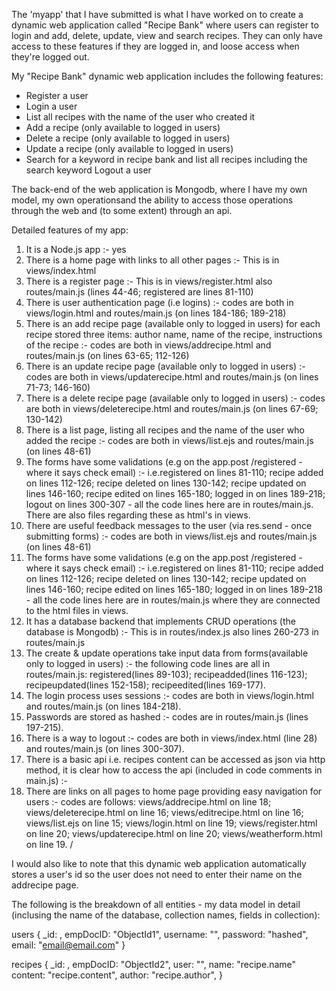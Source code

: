 The 'myapp' that I have submitted is what I have worked on to create a dynamic web application called "Recipe Bank" where users can register to login and add, delete, update, view and search recipes. They can only have access to these features if they are logged in, and loose access when they're logged out.

My "Recipe Bank" dynamic web application includes the following features:

- Register a user
- Login a user
- List all recipes with the name of the user who created it
- Add a recipe (only available to logged in users)
- Delete a recipe (only available to logged in users)
- Update a recipe (only available to logged in users)
- Search for a keyword in recipe bank and list all recipes including the search keyword Logout a user

The back-end of the web application is Mongodb, where I have my own model, my own operationsand the
ability to access those operations through the web and (to some extent) through an api.

Detailed features of my app:

1. It is a Node.js app :- yes
2. There is a home page with links to all other pages :- This is in views/index.html
3. There is a register page :- This is in views/register.html also routes/main.js (lines 44-46; registered are lines 81-110)
4. There is user authentication page (i.e logins) :- codes are both in views/login.html and routes/main.js (on lines 184-186; 189-218)
5. There is an add recipe page (available only to logged in users) for each recipe stored three items:
author name, name of the recipe, instructions of the recipe :- codes are both in views/addrecipe.html and routes/main.js (on lines 63-65; 112-126)
6. There is an update recipe page (available only to logged in users) :- codes are both in views/updaterecipe.html and routes/main.js (on lines 71-73; 146-160)
7. There is a delete recipe page (available only to logged in users) :- codes are both in views/deleterecipe.html and routes/main.js (on lines 67-69; 130-142)
8. There is a list page, listing all recipes and the name of the user who added the recipe :- codes are both in views/list.ejs and routes/main.js (on lines 48-61)
9. The forms have some validations (e.g on the app.post /registered - where it says check email) :- i.e.registered on lines 81-110; recipe added on lines 112-126; recipe deleted on lines 130-142;
recipe updated on lines 146-160; recipe edited on lines 165-180; logged in on lines 189-218; logout on lines 300-307 - all the code lines here are in routes/main.js. There are also files regarding these as html's in views.
10. There are useful feedback messages to the user (via res.send - once submitting forms) :- codes are both in views/list.ejs and routes/main.js (on lines 48-61)
11. The forms have some validations (e.g on the app.post /registered - where it says check email) :- i.e.registered on lines 81-110; recipe added on lines 112-126; recipe deleted on lines 130-142;
recipe updated on lines 146-160; recipe edited on lines 165-180; logged in on lines 189-218 - all the code lines here are in routes/main.js where they are connected to the html files in views.
12. It has a database backend that implements CRUD operations (the database is Mongodb) :- This is in routes/index.js also lines 260-273 in routes/main.js
13. The create & update operations take input data from forms(available only to logged in users) :- the following code lines are all in routes/main.js: registered(lines 89-103); recipeadded(lines 116-123);
recipeupdated(lines 152-158); recipeedited(lines 169-177).
14. The login process uses sessions :- codes are both in views/login.html and routes/main.js (on lines 184-218).
15. Passwords are stored as hashed :- codes are in routes/main.js (lines 197-215).
16. There is a way to logout :- codes are both in views/index.html (line 28) and routes/main.js (on lines 300-307).
17. There is a basic api i.e. recipes content can be accessed as json via http method, it is clear how to access the api (included in code comments in main.js) :-
18. There are links on all pages to home page providing easy navigation for users :- codes are follows: views/addrecipe.html on line 18; views/deleterecipe.html on line 16; views/editrecipe.html on line 16; views/list.ejs on line 15; views/login.html on line 19; views/register.html on line 20; views/updaterecipe.html on line 20; views/weatherform.html on line 19.
/

I would also like to note that this dynamic web application automatically stores a user's id so the user
does not need to enter their name on the addrecipe page.

The following is the breakdown of all entities - my data model in detail (inclusing the name of the database, collection names, fields in collection):

users
{
_id: ,
empDocID: "ObjectId1",
username: "",
password: "hashed",
email: "email@email.com"
}

recipes
{
_id: ,
empDocID: "ObjectId2",
user: "",
name: "recipe.name"
content: "recipe.content",
author: "recipe.author",
}
